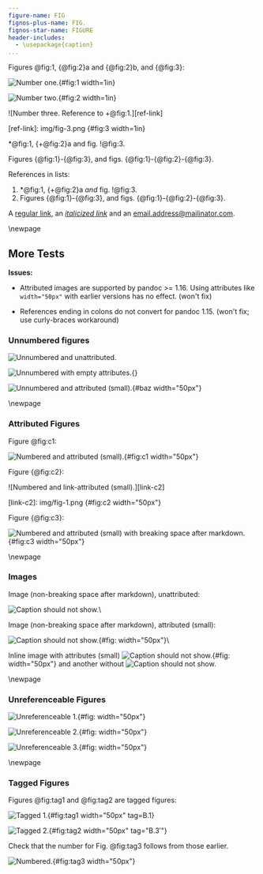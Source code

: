 ```yaml
---
figure-name: FIG
fignos-plus-name: FIG.
fignos-star-name: FIGURE
header-includes: 
  - \usepackage{caption}
...
```


Figures @fig:1, {@fig:2}a and {@fig:2}b, and {@fig:3}: 

![Number one.](img/fig-1.png){#fig:1 width=1in}

![Number two.](img/fig-2.png){#fig:2 width=1in}

![Number three. Reference to +@fig:1.][ref-link]

[ref-link]: img/fig-3.png {#fig:3 width=1in}

*@fig:1, {+@fig:2}a and fig. !@fig:3.

Figures {@fig:1}-{@fig:3}, and figs. {@fig:1}-{@fig:2}-{@fig:3}.

References in lists:

 1. \*@fig:1, {+@fig:2}a *and* fig. !@fig:3.
 2. Figures {@fig:1}-{@fig:3}, and figs. 
    {@fig:1}-{@fig:2}-{@fig:3}.

A [regular link](http://example.com/), an [*italicized link*](http://example.com/) and an email.address@mailinator.com.



\newpage

More Tests
----------

**Issues:**

  * Attributed images are supported by pandoc >= 1.16.  Using
    attributes like `width="50px"` with earlier versions has 
    no effect. (won't fix)

  * References ending in colons do not convert for pandoc 1.15.
    (won't fix; use curly-braces workaround)


### Unnumbered figures ###

![Unnumbered and unattributed.](img/fig-1.png)

![Unnumbered with empty attributes.](img/fig-1.png){}

![Unnumbered and attributed (small).](img/fig-1.png){#baz width="50px"}


\newpage

### Attributed Figures ###

Figure @fig:c1:

![Numbered and attributed (small).](img/fig-1.png){#fig:c1 width="50px"}

Figure {@fig:c2}:

![Numbered and link-attributed (small).][link-c2]

[link-c2]: img/fig-1.png {#fig:c2 width="50px"}

Figure {@fig:c3}:

![Numbered and attributed (small) with breaking space after markdown.](img/fig-1.png){#fig:c3 width="50px"} 


\newpage

### Images ###

Image (non-breaking space after markdown), unattributed:

![Caption should not show.](img/fig-1.png)\ 

Image (non-breaking space after markdown), attributed (small):

![Caption should not show.](img/fig-1.png){#fig: width="50px"}\ 

Inline image with attributes (small)
![Caption should not show.](img/fig-1.png){#fig: width="50px"}
and another without
![Caption should not show.](img/fig-1.png)


\newpage 

### Unreferenceable Figures ###

![Unreferenceable 1.](img/fig-1.png){#fig: width="50px"}

![Unreferenceable 2.](img/fig-1.png){#fig: width="50px"}

![Unreferenceable 3.](img/fig-1.png){#fig: width="50px"}


\newpage

### Tagged Figures ###

Figures @fig:tag1 and @fig:tag2 are tagged figures:

![Tagged 1.](img/fig-1.png){#fig:tag1 width="50px" tag=B.1}

![Tagged 2.](img/fig-1.png){#fig:tag2 width="50px" tag="$\text{B.3}'$"}

Check that the number for Fig. @fig:tag3 follows from those earlier.

![Numbered.](img/fig-1.png){#fig:tag3 width="50px"}

